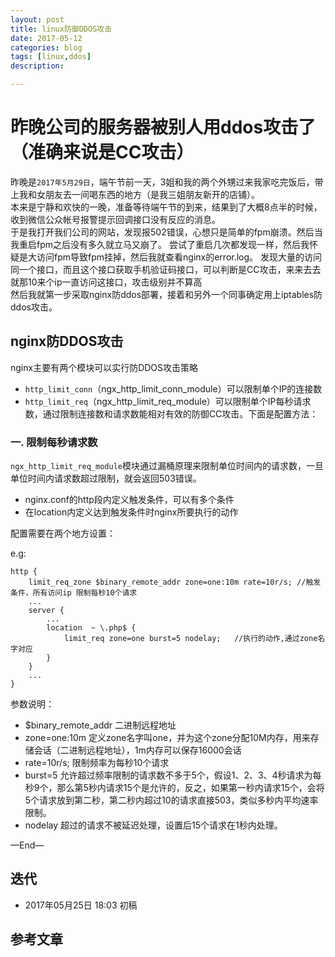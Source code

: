 ```yaml
---
layout: post
title: linux防御DDOS攻击
date: 2017-05-12
categories: blog
tags: [linux,ddos]
description: 

---
```



# 昨晚公司的服务器被别人用ddos攻击了（准确来说是CC攻击）

昨晚是`2017年5月29日`，端午节前一天，3姐和我的两个外甥过来我家吃完饭后，带上我和女朋友去一间喝东西的地方（是我三姐朋友新开的店铺）。  
本来是宁静和欢快的一晚，准备等待端午节的到来，结果到了大概8点半的时候，收到微信公众帐号报警提示回调接口没有反应的消息。  
于是我打开我们公司的网站，发现报502错误，心想只是简单的fpm崩溃。然后当我重启fpm之后没有多久就立马又崩了。
尝试了重启几次都发现一样，然后我怀疑是大访问fpm导致fpm挂掉，然后我就查看nginx的error.log。
发现大量的访问同一个接口，而且这个接口获取手机验证码接口，可以判断是CC攻击，来来去去就那10来个ip一直访问这接口，攻击级别并不算高  
然后我就第一步采取nginx防ddos部署，接着和另外一个同事确定用上iptables防ddos攻击。


## nginx防DDOS攻击
nginx主要有两个模块可以实行防DDOS攻击策略

- `http_limit_conn`（ngx_http_limit_conn_module）可以限制单个IP的连接数
- `http_limit_req`（ngx_http_limit_req_module）可以限制单个IP每秒请求数，通过限制连接数和请求数能相对有效的防御CC攻击。下面是配置方法：

### 一. 限制每秒请求数
`ngx_http_limit_req_module`模块通过漏桶原理来限制单位时间内的请求数，一旦单位时间内请求数超过限制，就会返回503错误。

- nginx.conf的http段内定义触发条件，可以有多个条件
- 在location内定义达到触发条件时nginx所要执行的动作

配置需要在两个地方设置：

e.g:

```nginx
http {
    limit_req_zone $binary_remote_addr zone=one:10m rate=10r/s; //触发条件，所有访问ip 限制每秒10个请求
    ...
    server {
        ...
        location  ~ \.php$ {
            limit_req zone=one burst=5 nodelay;   //执行的动作,通过zone名字对应
        }
    }
    ... 
}    
```

参数说明：


- $binary_remote_addr  二进制远程地址
- zone=one:10m    定义zone名字叫one，并为这个zone分配10M内存，用来存储会话（二进制远程地址），1m内存可以保存16000会话
- rate=10r/s;     限制频率为每秒10个请求
- burst=5         允许超过频率限制的请求数不多于5个，假设1、2、3、4秒请求为每秒9个，那么第5秒内请求15个是允许的，反之，如果第一秒内请求15个，会将5个请求放到第二秒，第二秒内超过10的请求直接503，类似多秒内平均速率限制。
- nodelay         超过的请求不被延迟处理，设置后15个请求在1秒内处理。

—End—


## 迭代

* 2017年05月25日 18:03 初稿

## 参考文章


